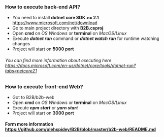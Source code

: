 ### How to execute back-end API?
- You need to install **dotnet core SDK >= 2.1** https://www.microsoft.com/net/download
- Go to main project directory with **B2B.csproj**
- Open **cmd** on _OS_ _Windows_ or **terminal** on _MacOS/Linux_
- Execute ***dotnet run*** command or ***dotnet watch run*** for runtime watching changes
- Project will start on **5000 port**

###### You can find more information about executing here https://docs.microsoft.com/en-us/dotnet/core/tools/dotnet-run?tabs=netcore21

### How to execute front-end Web?
- Got to B2B/b2b-web
- Open **cmd** on _OS_ _Windows_ or **terminal** on _MacOS/Linux_
- Execute ***npm start*** or ***yarn start***
- Project will start on **3000 port**

#### Form more information https://github.com/olehspidey/B2B/blob/master/b2b-web/README.md
